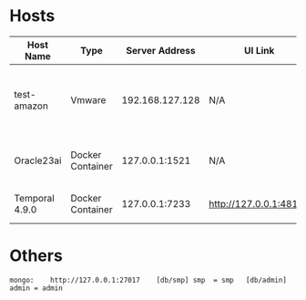 # Hosts
<table>
<thead>
<tr>
    <th>Host Name</th>
    <th>Type</th>
    <th>Server Address</th>
    <th>UI Link</th>
    <th>Description</th>
    <th>Accounts</th>
</tr>
</thead>
<tbody>
<tr>
    <td>test-amazon</td>
    <td>Vmware</td>
    <td>192.168.127.128</td>
    <td>N/A</td>
    <td>Test LocalStack Server for debugging Amazon Services</td>
    <td>N/A</td>
</tr>
<tr>
    <td>Oracle23ai</td>
    <td>Docker Container</td>
    <td>127.0.0.1:1521</td>
    <td>N/A</td>
    <td>Oracle23ai</td>
    <td> 
        FREE (sid) = SYS, SYSTEM = Simi110120% 
    </td>
</tr>
<tr>
    <td>Temporal 4.9.0 </td>
    <td>Docker Container</td>
    <td>127.0.0.1:7233</td>
    <td><a href="http://127.0.0.1:48160">http://127.0.0.1:48160</a></td>
    <td>Test temporal server</td>
    <td>N/A</td>
</tr>
</tbody>
</table>

# Others
```text
mongo:    http://127.0.0.1:27017    [db/smp] smp  = smp   [db/admin] admin = admin
```

